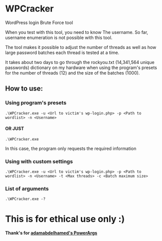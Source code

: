 # WPCracker

WordPress login Brute Force tool

When you test with this tool, you need to know The username. So far, username enumeration is not possible with this tool.

The tool makes it possible to adjust the number of threads as well as how large password batches each thread is tested at a time.

It takes about two days to go through the rockyou.txt (14,341,564 unique passwords) dictionary on my hardware when using the program's presets for the number of threads (12) and the size of the batches (1000).

## How to use:

### Using program's presets
```Bach
.\WPCracker.exe -u <Url to victim's wp-login.php> -p <Path to wordlist> -n <Username>
```
#### OR JUST
```Bach
.\WPCracker.exe
```
In this case, the program only requests the required information

### Using with custom settings
```Bach
.\WPCracker.exe -u <Url to victim's wp-login.php> -p <Path to wordlist> -n <Username> -t <Max threads> -c <Batch maximum size>
```

### List of arguments
```Bach
.\WPCracker.exe -?
```

# This is for ethical use only :)

#### Thank's for [adamabdelhamed's PowerArgs](https://github.com/adamabdelhamed/PowerArgs "PowerArgs")
